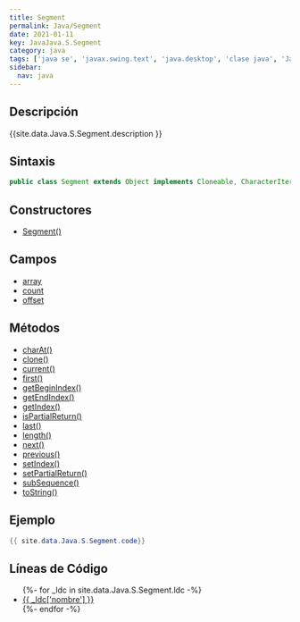 ```yaml
---
title: Segment
permalink: Java/Segment
date: 2021-01-11
key: JavaJava.S.Segment
category: java
tags: ['java se', 'javax.swing.text', 'java.desktop', 'clase java', 'Java 1.0']
sidebar: 
  nav: java
---
```


## Descripción
{{site.data.Java.S.Segment.description }}

## Sintaxis
~~~java
public class Segment extends Object implements Cloneable, CharacterIterator, CharSequence
~~~

## Constructores
* [Segment()](/Java/Segment/Segment/)

## Campos
* [array](/Java/Segment/array)
* [count](/Java/Segment/count)
* [offset](/Java/Segment/offset)

## Métodos
* [charAt()](/Java/Segment/charAt)
* [clone()](/Java/Segment/clone)
* [current()](/Java/Segment/current)
* [first()](/Java/Segment/first)
* [getBeginIndex()](/Java/Segment/getBeginIndex)
* [getEndIndex()](/Java/Segment/getEndIndex)
* [getIndex()](/Java/Segment/getIndex)
* [isPartialReturn()](/Java/Segment/isPartialReturn)
* [last()](/Java/Segment/last)
* [length()](/Java/Segment/length)
* [next()](/Java/Segment/next)
* [previous()](/Java/Segment/previous)
* [setIndex()](/Java/Segment/setIndex)
* [setPartialReturn()](/Java/Segment/setPartialReturn)
* [subSequence()](/Java/Segment/subSequence)
* [toString()](/Java/Segment/toString)

## Ejemplo
~~~java
{{ site.data.Java.S.Segment.code}}
~~~

## Líneas de Código
<ul>
{%- for _ldc in site.data.Java.S.Segment.ldc -%}
   <li>
       <a href="{{_ldc['url'] }}">{{ _ldc['nombre'] }}</a>
   </li>
{%- endfor -%}
</ul>
